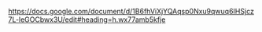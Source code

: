 https://docs.google.com/document/d/1B6fhViXjYQAqsp0Nxu9qwuq6IHSjcz7L-leGOCbwx3U/edit#heading=h.wx77amb5kfje